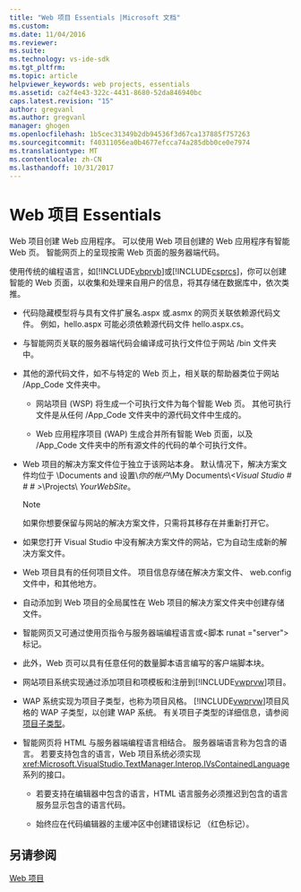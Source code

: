 ```yaml
---
title: "Web 项目 Essentials |Microsoft 文档"
ms.custom: 
ms.date: 11/04/2016
ms.reviewer: 
ms.suite: 
ms.technology: vs-ide-sdk
ms.tgt_pltfrm: 
ms.topic: article
helpviewer_keywords: web projects, essentials
ms.assetid: ca2f4e43-322c-4431-8680-52da846940bc
caps.latest.revision: "15"
author: gregvanl
ms.author: gregvanl
manager: ghogen
ms.openlocfilehash: 1b5cec31349b2db94536f3d67ca137885f757263
ms.sourcegitcommit: f40311056ea0b4677efcca74a285dbb0ce0e7974
ms.translationtype: MT
ms.contentlocale: zh-CN
ms.lasthandoff: 10/31/2017
---
```

# <a name="web-project-essentials"></a>Web 项目 Essentials
Web 项目创建 Web 应用程序。 可以使用 Web 项目创建的 Web 应用程序有智能 Web 页。 智能网页上的呈现按需 Web 页面的服务器端代码。  
  
 使用传统的编程语言，如[!INCLUDE[vbprvb](../../code-quality/includes/vbprvb_md.md)]或[!INCLUDE[csprcs](../../data-tools/includes/csprcs_md.md)]，你可以创建智能的 Web 页面，以收集和处理来自用户的信息，将其存储在数据库中，依次类推。  
  
-   代码隐藏模型将与具有文件扩展名.aspx 或.asmx 的网页关联依赖源代码文件。 例如，hello.aspx 可能必须依赖源代码文件 hello.aspx.cs。  
  
-   与智能网页关联的服务器端代码会编译成可执行文件位于网站 /bin 文件夹中。  
  
-   其他的源代码文件，如不与特定的 Web 页上，相关联的帮助器类位于网站 /App_Code 文件夹中。  
  
    -   网站项目 (WSP) 将生成一个可执行文件为每个智能 Web 页。 其他可执行文件是从任何 /App_Code 文件夹中的源代码文件中生成的。  
  
    -   Web 应用程序项目 (WAP) 生成合并所有智能 Web 页面，以及 /App_Code 文件夹中的所有源文件的代码的单个可执行文件。  
  
-   Web 项目的解决方案文件位于独立于该网站本身。 默认情况下，解决方案文件均位于 \Documents and 设置\\*你的帐户*\My Documents\\*\<Visual Studio # # # >*\Projects\\ *YourWebSite*。  
  
    > [!NOTE]
    >  如果你想要保留与网站的解决方案文件，只需将其移存在并重新打开它。  
  
-   如果您打开 Visual Studio 中没有解决方案文件的网站，它为自动生成新的解决方案文件。  
  
-   Web 项目具有的任何项目文件。 项目信息存储在解决方案文件、 web.config 文件中，和其他地方。  
  
-   自动添加到 Web 项目的全局属性在 Web 项目的解决方案文件夹中创建存储文件。  
  
-   智能网页又可通过使用页指令与服务器端编程语言或\<脚本 runat ="server"> 标记。  
  
-   此外，Web 页可以具有任意任何的数量脚本语言编写的客户端脚本块。  
  
-   网站项目系统实现通过添加项目和项模板和注册到[!INCLUDE[vwprvw](../../extensibility/internals/includes/vwprvw_md.md)]项目。  
  
-   WAP 系统实现为项目子类型，也称为项目风格。 [!INCLUDE[vwprvw](../../extensibility/internals/includes/vwprvw_md.md)]项目风格的 WAP 子类型，以创建 WAP 系统。 有关项目子类型的详细信息，请参阅[项目子类型](../../extensibility/internals/project-subtypes.md)。  
  
-   智能网页将 HTML 与服务器端编程语言相结合。 服务器端语言称为包含的语言。 若要支持包含的语言，Web 项目系统必须实现<xref:Microsoft.VisualStudio.TextManager.Interop.IVsContainedLanguage>系列的接口。  
  
    -   若要支持在编辑器中包含的语言，HTML 语言服务必须推迟到包含的语言服务显示包含的语言代码。  
  
    -   始终应在代码编辑器的主缓冲区中创建错误标记 （红色标记）。  
  
## <a name="see-also"></a>另请参阅  
 [Web 项目](../../extensibility/internals/web-projects.md)